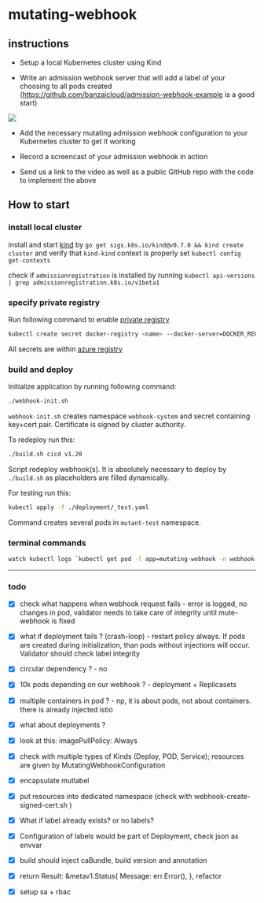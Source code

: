 # mutating-webhook

## instructions

- Setup a local Kubernetes cluster using Kind

- Write an admission webhook server that will add a label of your choosing to all pods created (https://github.com/banzaicloud/admission-webhook-example is a good start)

![](https://d33wubrfki0l68.cloudfront.net/af21ecd38ec67b3d81c1b762221b4ac777fcf02d/7c60e/images/blog/2019-03-21-a-guide-to-kubernetes-admission-controllers/admission-controller-phases.png)

- Add the necessary mutating admission webhook configuration to your Kubernetes cluster to get it working

- Record a screencast of your admission webhook in action

- Send us a link to the video as well as a public GitHub repo with the code to implement the above




## How to start

### install local cluster

install and start [kind](https://kind.sigs.k8s.io/) by `go get sigs.k8s.io/kind@v0.7.0 && kind create cluster`
and verify that `kind-kind` context is properly set `kubectl config get-contexts` 


check if `admissionregistration` is installed by running `kubectl api-versions | grep admissionregistration.k8s.io/v1beta1`
 

### specify private registry

Run following command to enable [private registry](https://kubernetes.io/docs/concepts/containers/images/#specifying-imagepullsecrets-on-a-pod)
```bash
kubectl create secret docker-registry <name> --docker-server=DOCKER_REGISTRY_SERVER --docker-username=DOCKER_USER --docker-password=DOCKER_PASSWORD
```

All secrets are within [azure registry](https://portal.azure.com/#@deutscheboerse.onmicrosoft.com/resource/subscriptions/28ed73f5-4bb4-4064-bf48-b520cc638475/resourceGroups/rg-onho-sbx/providers/Microsoft.ContainerRegistry/registries/acronhosbx/accessKey)

### build and deploy 
Initialize application by running following command: 
```bash
./webhook-init.sh
```
`webhook-init.sh` creates namespace `webhook-system` and secret containing key+cert pair. Certificate is signed by cluster authority.  


To redeploy run this:
```bash
./build.sh cicd v1.20
```
Script redeploy webhook(s). It is absolutely necessary to deploy by `./build.sh` as placeholders are filled dynamically.   

For testing run this:
```bash
kubectl apply -f ./deployment/_test.yaml
```
Command creates several pods in `mutant-test` namespace.

 ### terminal commands
 
 ```bash
watch kubectl logs `kubectl get pod -l app=mutating-webhook -n webhook-system -o jsonpath="{.items[0].metadata.name}"` -c mutating-webhook -n webhook-system  
```
 
 ---

### todo
 - [x] check what happens when webhook request fails - error is logged, no changes in pod, validator needs to take care of integrity until mute-webhook is fixed
 - [x] what if deployment fails ? (crash-loop) - restart policy always. If pods are created during initialization, than  pods without injections will occur. Validator should check label integrity
 - [x] circular dependency ? - no 
 - [x] 10k pods depending on our webhook ? - deployment + Replicasets
 - [X] multiple containers in pod ?  - np, it is about pods, not about containers. there is already injected istio 
 - [X] what about deployments ? 
 - [X] look at this: imagePullPolicy: Always
 - [X] check with multiple types of Kinds (Deploy, POD, Service); resources are given by MutatingWebhookConfiguration
 - [x] encapsulate mutlabel 
 - [x] put resources into dedicated namespace (check with webhook-create-signed-cert.sh )
 - [x] What if label already exists? or no labels?
 - [x] Configuration of labels would be part of Deployment, check json as envvar 
 - [x] build should inject caBundle, build version and annotation 
 - [x] return Result: &metav1.Status{ Message: err.Error(), }, refactor
 - [x] setup sa + rbac

 
 
